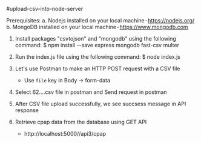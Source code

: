 #upload-csv-into-node-server

Prerequisites:
a. Nodejs installed on your local machine - https://nodejs.org/
b. MongoDB installed on your local machine - https://www.mongodb.com

1. Install packages "csvtojson" and "mongodb" using the following command:
    $ npm install --save express mongodb fast-csv multer

2. Run the index.js file using the following command:
    $ node index.js

3. Let's use Postman to make an HTTP POST request with a CSV file
    - Use `file` key in Body -> form-data

4. Select 62....csv  file in postman and Send request in postman

5. After CSV file upload successfully, we see succsess message in API response

6. Retrieve cpap data from the database using GET API
    - http://localhost:5000//api3/cpap
